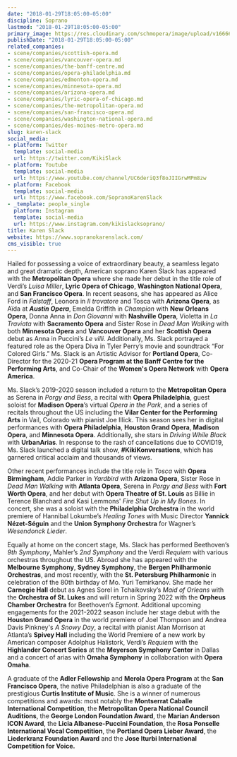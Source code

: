 ```yaml
---
date: "2018-01-29T18:05:00-05:00"
discipline: Soprano
lastmod: "2018-01-29T18:05:00-05:00"
primary_image: https://res.cloudinary.com/schmopera/image/upload/v1666615470/media/2022/10/KarenSlack_r7be3y.jpg
publishDate: "2018-01-29T18:05:00-05:00"
related_companies:
- scene/companies/scottish-opera.md
- scene/companies/vancouver-opera.md
- scene/companies/the-banff-centre.md
- scene/companies/opera-philadelphia.md
- scene/companies/edmonton-opera.md
- scene/companies/minnesota-opera.md
- scene/companies/arizona-opera.md
- scene/companies/lyric-opera-of-chicago.md
- scene/companies/the-metropolitan-opera.md
- scene/companies/san-francisco-opera.md
- scene/companies/washington-national-opera.md
- scene/companies/des-moines-metro-opera.md
slug: karen-slack
social_media:
- platform: Twitter
  template: social-media
  url: https://twitter.com/KikiSlack
- platform: Youtube
  template: social-media
  url: https://www.youtube.com/channel/UC6deriQ3f8oJIIGrwMPm8zw
- platform: Facebook
  template: social-media
  url: https://www.facebook.com/SopranoKarenSlack
- _template: people_single
  platform: Instagram
  template: social-media
  url: https://www.instagram.com/kikislacksoprano/
title: Karen Slack
website: https://www.sopranokarenslack.com/
cms_visible: true
---
```

Hailed for possessing a voice of extraordinary beauty, a seamless legato and great dramatic depth, American soprano Karen Slack has appeared with the **Metropolitan Opera** where she made her debut in the title role of Verdi’s _Luisa Miller_, **Lyric Opera of Chicago**, **Washington National Opera**, and **San Francisco Opera**. In recent seasons, she has appeared as Alice Ford in _Falstaff_, Leonora in _Il trovatore_ and Tosca with **Arizona Opera**, as Aïda at **_Austin Opera_**, Emelda Griffith in _Champion_ with **New Orleans Opera**, Donna Anna in _Don Giovanni_ with **Nashville Opera**, Violetta in _La Traviata_ with **Sacramento Opera** and Sister Rose in _Dead Man Walking_ with both **Minnesota Opera** and **Vancouver Opera** and her **Scottish Opera** debut as Anna in Puccini’s _Le villi_. Additionally, Ms. Slack portrayed a featured role as the Opera Diva in Tyler Perry’s movie and soundtrack “For Colored Girls.” Ms. Slack is an Artistic Advisor for **Portland Opera**, Co-Director for the 2020-21 **Opera Program at the Banff Centre for the Performing Arts**, and Co-Chair of the **Women's Opera Network** with **Opera America**.

Ms. Slack’s 2019-2020 season included a return to the **Metropolitan Opera** as Serena in _Porgy and Bess_, a recital with **Opera Philadelphia**, guest soloist for **Madison Opera**’s virtual _Opera in the Park_, and a series of recitals throughout the US including the **Vilar Center for the Performing Arts** in Vail, Colorado with pianist Joe Illick. This season sees her in digital performances with **Opera Philadelphia**, **Houston Grand Opera**, **Madison Opera**, and **Minnesota Opera**. Additionally, she stars in _Driving While Black_ with **UrbanArias**. In response to the rash of cancellations due to COVID19, Ms. Slack launched a digital talk show, **#KikiKonversations**, which has garnered critical acclaim and thousands of views.

Other recent performances include the title role in _Tosca_ with **Opera Birmingham**, Addie Parker in _Yardbird_ with **Arizona Opera**, Sister Rose in _Dead Man Walking_ with **Atlanta Opera**, Serena in _Porgy and Bess_ with **Fort Worth Opera**, and her debut with **Opera Theatre of St. Louis** as Billie in Terence Blanchard and Kasi Lemmons' _Fire Shut Up in My Bones_. In concert, she was a soloist with the **Philadelphia Orchestra** in the world premiere of Hannibal Lokumbe’s _Healing Tones_ with Music Director **Yannick Nézet-Séguin** and the **Union Symphony Orchestra** for Wagner’s _Wesendonck Lieder_.

Equally at home on the concert stage, Ms. Slack has performed Beethoven’s _9th Symphony_, Mahler’s _2nd Symphony_ and the Verdi _Requiem_ with various orchestras throughout the US. Abroad she has appeared with the **Melbourne Symphony**, **Sydney Symphony**, the **Bergen Philharmonic Orchestras**, and most recently, with the **St. Petersburg Philharmonic** in celebration of the 80th birthday of Mo. Yuri Temirkanov. She made her **Carnegie Hall** debut as Agnes Sorel in Tchaikovsky’s _Maid of Orleans_ with the **Orchestra of St. Lukes** and will return in Spring 2022 with the **Orpheus Chamber Orchestra** for Beethoven’s _Egmont_. Additional upcoming engagements for the 2021-2022 season include her stage debut with the **Houston Grand Opera** in the world premiere of Joel Thompson and Andrea Davis Pinkney's _A Snowy Day_, a recital with pianist Alan Morrison at Atlanta’s **Spivey Hall** including the World Premiere of a new work by American composer Adolphus Halistork, Verdi’s _Requiem_ with the **Highlander Concert Series** at the **Meyerson Symphony Center** in Dallas and a concert of arias with **Omaha Symphony** in collaboration with **Opera Omaha**.

A graduate of the **Adler Fellowship** and **Merola Opera Program** at the **San Francisco Opera**, the native Philadelphian is also a graduate of the prestigious **Curtis Institute of Music**. She is a winner of numerous competitions and awards: most notably the **Montserrat Caballe International Competition**, the **Metropolitan Opera National Council Auditions**, the **George London Foundation Award**, the **Marian Anderson ICON Award**, the **Licia Albanese-Puccini Foundation**, the **Rosa Ponselle International Vocal Competition**, the **Portland Opera Lieber Award**, the **Liederkranz Foundation Award** and the **Jose Iturbi International Competition for Voice.**